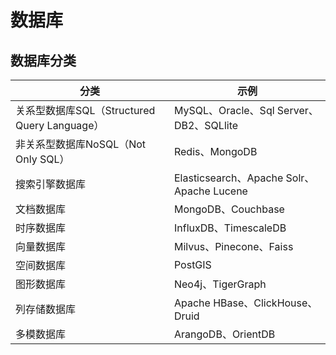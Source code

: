 # 数据库

## 数据库分类

| 分类                                         | 示例                                      |
| -------------------------------------------- | ----------------------------------------- |
| 关系型数据库SQL（Structured Query Language） | MySQL、Oracle、Sql Server、DB2、SQLlite   |
| 非关系型数据库NoSQL（Not Only SQL）          | Redis、MongoDB                            |
| 搜索引擎数据库                               | Elasticsearch、Apache Solr、Apache Lucene |
| 文档数据库                                   | MongoDB、Couchbase                        |
| 时序数据库                                   | InfluxDB、TimescaleDB                     |
| 向量数据库                                   | Milvus、Pinecone、Faiss                   |
| 空间数据库                                   | PostGIS                                   |
| 图形数据库                                   | Neo4j、TigerGraph                         |
| 列存储数据库                                 | Apache HBase、ClickHouse、Druid           |
| 多模数据库                                   | ArangoDB、OrientDB                        |